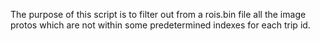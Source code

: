 The purpose of this script is to filter out from a rois.bin file all the image protos which are not within some predetermined indexes for each trip id.


